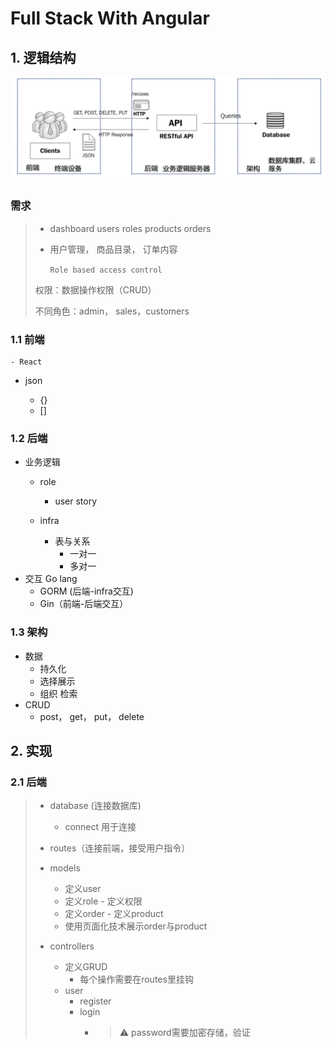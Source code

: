 # Full Stack With Angular

## 1. 逻辑结构

![1704852387648](image/full_stack/1704852387648.png)

### 需求

> - dashboard users roles products orders
> - 用户管理， 商品目录， 订单内容
>
>   ``Role based access control``
>
> 权限：数据操作权限（CRUD）
>
> 不同角色：admin， sales，customers

### 1.1 前端

    - React

- json

  - {}
  - []

### 1.2 后端

- 业务逻辑
  - role

    - user story
  - infra

    - 表与关系
      - 一对一
      - 多对一
- 交互 Go lang
  - GORM (后端-infra交互)
  - Gin（前端-后端交互）

### 1.3 架构

- 数据
  - 持久化
  - 选择展示
  - 组织 检索
- CRUD
  - post， get， put， delete

## 2. 实现

### 2.1 后端

> - database (连接数据库)
>
>   - connect 用于连接
> - routes（连接前端，接受用户指令）
> - models
>
>   - 定义user
>   - 定义role - 定义权限
>   - 定义order - 定义product
>   - 使用页面化技术展示order与product
> - controllers
>
>   - 定义GRUD
>     - 每个操作需要在routes里挂钩
>   - user
>     - register
>     - login
>       - > ⚠️ password需要加密存储，验证
>         >
